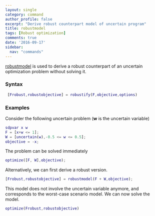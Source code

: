 ```yaml
---
layout: single
category: command
author_profile: false
excerpt: "Derive robust counterpart model of uncertain program"
title: robustmodel
tags: [Robust optimization]
comments: true
date: '2016-09-17'
sidebar:
  nav: "commands"
---
```


[robustmodel](/command/robustmodel) is used to derive a robust counterpart of an uncertain optimization problem without solving it.

### Syntax

````matlab
 [Frobust,robustobjective] = robustify(F,objective,options)
````

### Examples

Consider the following uncertain problem (**w** is the uncertain variable)

````matlab
sdpvar x w
F = [x+w <= 1];
W = [uncertain(w),-0.5 <= w <= 0.5];
objective = -x;
````

The problem can be solved immediately

````matlab
optimize([F, W],objective);
````

Alternatively, we can first derive a robust version.

````matlab
[Frobust,robustobjective] = robustmodel(F + W,objective);
````

This model does not involve the uncertain variable anymore, and corresponds to the worst-case scenario model. We can now solve the model.

````matlab
optimize(Frobust,robustobjective)
````
